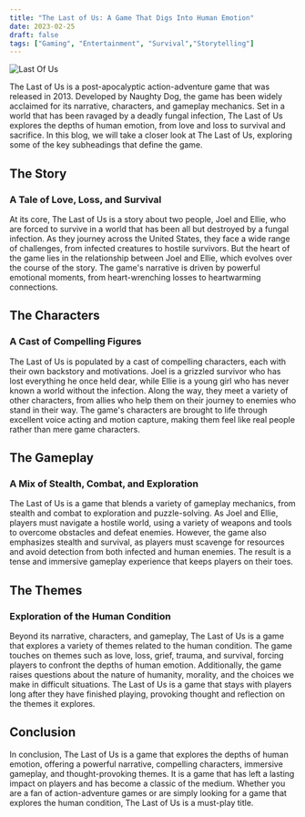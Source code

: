 ```yaml
---
title: "The Last of Us: A Game That Digs Into Human Emotion"
date: 2023-02-25
draft: false
tags: ["Gaming", "Entertainment", "Survival","Storytelling"]
---
```


![Last Of Us](https://upload.wikimedia.org/wikipedia/en/4/46/Video_Game_Cover_-_The_Last_of_Us.jpg)

The Last of Us is a post-apocalyptic action-adventure game that was released in 2013. Developed by Naughty Dog, the game has been widely acclaimed for its narrative, characters, and gameplay mechanics. Set in a world that has been ravaged by a deadly fungal infection, The Last of Us explores the depths of human emotion, from love and loss to survival and sacrifice. In this blog, we will take a closer look at The Last of Us, exploring some of the key subheadings that define the game.

## The Story
### A Tale of Love, Loss, and Survival
At its core, The Last of Us is a story about two people, Joel and Ellie, who are forced to survive in a world that has been all but destroyed by a fungal infection. As they journey across the United States, they face a wide range of challenges, from infected creatures to hostile survivors. But the heart of the game lies in the relationship between Joel and Ellie, which evolves over the course of the story. The game's narrative is driven by powerful emotional moments, from heart-wrenching losses to heartwarming connections.

## The Characters
### A Cast of Compelling Figures
The Last of Us is populated by a cast of compelling characters, each with their own backstory and motivations. Joel is a grizzled survivor who has lost everything he once held dear, while Ellie is a young girl who has never known a world without the infection. Along the way, they meet a variety of other characters, from allies who help them on their journey to enemies who stand in their way. The game's characters are brought to life through excellent voice acting and motion capture, making them feel like real people rather than mere game characters.

## The Gameplay
### A Mix of Stealth, Combat, and Exploration
The Last of Us is a game that blends a variety of gameplay mechanics, from stealth and combat to exploration and puzzle-solving. As Joel and Ellie, players must navigate a hostile world, using a variety of weapons and tools to overcome obstacles and defeat enemies. However, the game also emphasizes stealth and survival, as players must scavenge for resources and avoid detection from both infected and human enemies. The result is a tense and immersive gameplay experience that keeps players on their toes.

## The Themes
### Exploration of the Human Condition
Beyond its narrative, characters, and gameplay, The Last of Us is a game that explores a variety of themes related to the human condition. The game touches on themes such as love, loss, grief, trauma, and survival, forcing players to confront the depths of human emotion. Additionally, the game raises questions about the nature of humanity, morality, and the choices we make in difficult situations. The Last of Us is a game that stays with players long after they have finished playing, provoking thought and reflection on the themes it explores.

## Conclusion
In conclusion, The Last of Us is a game that explores the depths of human emotion, offering a powerful narrative, compelling characters, immersive gameplay, and thought-provoking themes. It is a game that has left a lasting impact on players and has become a classic of the medium. Whether you are a fan of action-adventure games or are simply looking for a game that explores the human condition, The Last of Us is a must-play title.
